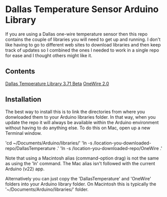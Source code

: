 Dallas Temperature Sensor Arduino Library
=========================================

If you are using a Dallas one-wire temperature sensor then this repo contains the couple of libraries you will need to get up and running. I don't like having to go to different web sites to download libraries and then keep track of updates so I combined the ones I needed to work in a single repo for ease and I thought others might like it.

Contents
--------
[Dallas Temperature Library 3.71 Beta](http://www.milesburton.com/?title=Dallas_Temperature_Control_Library)
[OneWire 2.0](http://www.pjrc.com/teensy/td_libs_OneWire.html)

Installation
------------
The best way to install this is to link the directories from where you donwloaded them to your Arduino libraries folder. In that way, when you update the repo it will always be available within the Arduino environment without having to do anything else. To do this on Mac, open up a new Terminal window.

'cd ~/Documents/Arduino/libraries/'
'ln -s /location-you-downloaded-repo/DallasTemperature .'
'ln -s /location-you-downloaded-repo/OneWire .'

Note that using a Macintosh alias (command-option drag) is not the same as using the 'ln' command. The Mac alias isn't followed with the current Arduino (v22) app.

Alternatively you can just copy the 'DallasTemperature' and 'OneWire' folders into your Arduino library folder. On Macintosh this is typically the '~/Documents/Arduino/libraries/' folder.